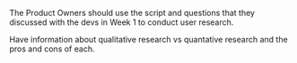 The Product Owners should use the script and questions that they discussed with the devs in Week 1 to conduct user research.

Have information about qualitative research vs quantative research and the pros and cons of each.
